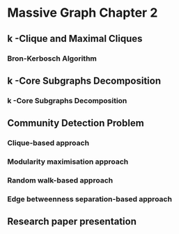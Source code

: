# Massive Graph Chapter 2

## k -Clique and Maximal Cliques
### Bron-Kerbosch Algorithm







## k -Core Subgraphs Decomposition
### k -Core Subgraphs Decomposition







## Community Detection Problem
### Clique-based approach
### Modularity maximisation approach
### Random walk-based approach
### Edge betweenness separation-based approach









## Research paper presentation